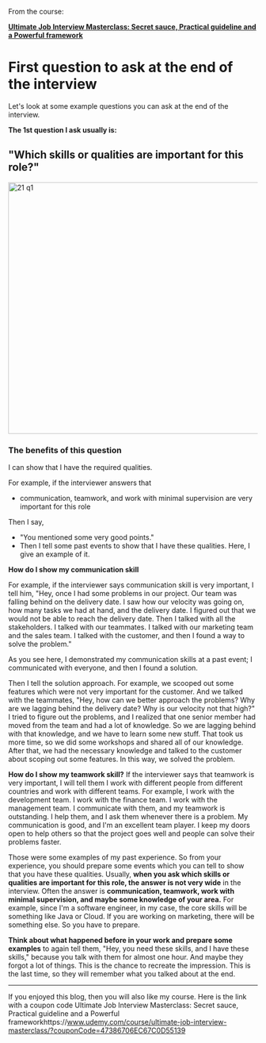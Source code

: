 From the course:

**[Ultimate Job Interview Masterclass: Secret sauce, Practical guideline and a Powerful framework](https://www.udemy.com/course/ultimate-job-interview-masterclass/?couponCode=47386706EC67C0D55139)**

# First question to ask at the end of the interview

Let's look at some example questions you can ask at the end of the interview. 

**The 1st question I ask usually is:**

## "Which skills or qualities are important for this role?"
<img width="507" alt="21 q1" src="https://user-images.githubusercontent.com/7772278/170346837-00d40770-0afb-4eb3-a1e6-42f83d07e621.PNG">

### The benefits of this question 
I can show that I have the required qualities. 

For example, if the interviewer answers that 
- communication, teamwork, and work with minimal supervision are very important for this role 

Then I say, 
- "You mentioned some very good points." 
- Then I tell some past events to show that I have these qualities. Here, I give an example of it. 

**How do I show my communication skill**

For example, if the interviewer says communication skill is very important, I tell him, "Hey, once I had some problems in our project. Our team was falling behind on the delivery date. I saw how our velocity was going on, how many tasks we had at hand, and the delivery date. I figured out that we would not be able to reach the delivery date. Then I talked with all the stakeholders. I talked with our teammates. I talked with our marketing team and the sales team. I talked with the customer, and then I found a way to solve the problem." 

As you see here, I demonstrated my communication skills at a past event; I communicated with everyone, and then I found a solution. 

Then I tell the solution approach. For example, we scooped out some features which were not very important for the customer. And we talked with the teammates, 
"Hey, how can we better approach the problems? Why are we lagging behind the delivery date? Why is our velocity not that high?"
 I tried to figure out the problems, and I realized that one senior member had moved from the team and had a lot of knowledge. So we are lagging behind with that knowledge, and we have to learn some new stuff. That took us more time, so we did some workshops and shared all of our knowledge.
 After that, we had the necessary knowledge and talked to the customer about scoping out some features. In this way, we solved the problem. 

**How do I show my teamwork skill?**
If the interviewer says that teamwork is very important, I will tell them I work with different people from different countries and work with different teams. For example, I work with the development team. I work with the finance team. I work with the management team. I communicate with them, and my teamwork is outstanding. I help them, and I ask them whenever there is a problem. My communication is good, and I'm an excellent team player. I keep my doors open to help others so that the project goes well and people can solve their problems faster. 

Those were some examples of my past experience. So from your experience, you should prepare some events which you can tell to show that you have these qualities. 
Usually, **when you ask which skills or qualities are important for this role, the answer is not very wide** in the interview. Often the answer is **communication, teamwork, work with minimal supervision, and maybe some knowledge of your area.** For example, since I'm a software engineer, in my case, the core skills will be something like Java or Cloud. If you are working on marketing, there will be something else. So you have to prepare. 

**Think about what happened before in your work and prepare some examples** to again tell them, "Hey, you need these skills, and I have these skills," because you talk with them for almost one hour. And maybe they forgot a lot of things. This is the chance to recreate the impression. This is the last time, so they will remember what you talked about at the end.

-----------
If you enjoyed this blog, then you will also like my course.
Here is the link with a coupon code
Ultimate Job Interview Masterclass: Secret sauce, Practical guideline and a Powerful frameworkhttps://www.udemy.com/course/ultimate-job-interview-masterclass/?couponCode=47386706EC67C0D55139
